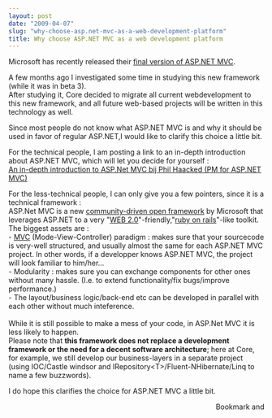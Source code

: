 ```yaml
---
layout: post
date: "2009-04-07"
slug: "why-choose-asp.net-mvc-as-a-web-development-platform"
title: Why choose ASP.NET MVC as a web development platform
---
```


<p>Microsoft has recently released their <a href="http://www.microsoft.com/downloads/details.aspx?FamilyID=53289097-73ce-43bf-b6a6-35e00103cb4b&amp;displaylang=en" target="_blank">final version of ASP.NET MVC</a>.</p>
<p>A few months ago I investigated some time in studying this new framework (while it was in beta 3).<br /> After studying it, Core decided to migrate all current webdevelopment to this new framework, and all future web-based projects will be written in this technology as well.</p>
<p>Since most people do not know what ASP.NET MVC is and why it should be used in favor of regular ASP.NET,I would like to clarify this choice a little bit.</p>
<p>For the technical people, I am posting a link to an in-depth introduction about ASP.NET MVC, which will let you decide for yourself :<br /> <a href="http://channel9.msdn.com/pdc2008/PC21/" target="_blank">An in-depth introduction to ASP.Net MVC bij Phil Haacked (PM for ASP.NET MVC)</a></p>
<p>For the less-technical people, I can only give you a few pointers, since it is a technical framework :<br /> ASP.Net MVC is a new <a href="http://haacked.com/archive/2009/04/01/aspnetmvc-open-source.aspx" target="_blank">community-driven open framework</a> by Microsoft that leverages ASP.NET to a very "<a href="http://en.wikipedia.org/wiki/Web_2.0" target="_blank">WEB 2.0</a>"-friendly,"<a href="http://rubyonrails.org/" target="_blank">ruby on rails</a>"-like toolkit.<br /> The biggest assets are :<br /> - <a href="http://en.wikipedia.org/wiki/Model%E2%80%93view%E2%80%93controller">MVC</a> (Mode-View-Controller) paradigm : makes sure that your sourcecode is very-well structured, and usually almost the same for each ASP.NET MVC project. In other words, if a developper knows ASP.NET MVC, the project will look familiar to him/her...<br /> - Modularity : makes sure you can exchange components for other ones without many hassle. (I.e. to extend functionality/fix bugs/improve performance.)<br /> - The layout/business logic/back-end etc can be developed in parallel with each other without much inteference.<br /> <br /> While it is still possible to make a mess of your code, in ASP.Net MVC it is less likely to happen.<br /> Please note that <strong>this framework does not replace a development framework or the need for a decent software architecture</strong>; here at Core, for example, we still develop our business-layers in a separate project (using IOC/Castle windsor and IRepository&lt;T&gt;/Fluent-NHibernate/Linq to name a few buzzwords).</p>
<p>I do hope this clarifies the choice for ASP.NET MVC a little bit.</p><div style="text-align:right"><a class="addthis_button" href="http://www.addthis.com/bookmark.php?v=250&amp;pub=xa-4aec37702e3161d4"><img src="http://s7.addthis.com/static/btn/v2/lg-share-en.gif" width="125" height="16" alt="Bookmark and Share" style="border:0"/></a><script type="text/javascript" src="http://s7.addthis.com/js/250/addthis_widget.js#pub=xa-4aec37702e3161d4"></script></div>
